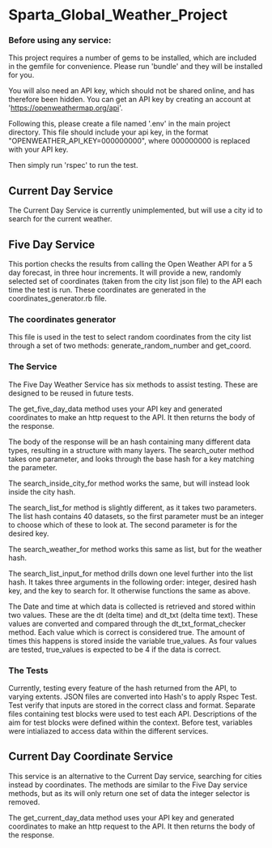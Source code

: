 # Sparta_Global_Weather_Project

### Before using any service:

This project requires a number of gems to be installed, which are included in the gemfile for convenience. Please run 'bundle' and they will be installed for you.

You will also need an API key, which should not be shared online, and has therefore been hidden. You can get an API key by creating an account at 'https://openweathermap.org/api'.

Following this, please create a file named '.env' in the main project directory. This file should include your api key, in the format "OPENWEATHER_API_KEY=000000000", where 000000000 is replaced with your API key.

Then simply run 'rspec' to run the test.

## Current Day Service

The Current Day Service is currently unimplemented, but will use a city id to search for the current weather.

## Five Day Service

This portion checks the results from calling the Open Weather API for a 5 day forecast, in three hour increments. It will provide a new, randomly selected set of coordinates (taken from the city list json file) to the API each time the test is run. These coordinates are generated in the coordinates_generator.rb file.

### The coordinates generator

This file is used in the test to select random coordinates from the city list through a set of two methods: generate_random_number and get_coord.

### The Service

The Five Day Weather Service has six methods to assist testing. These are designed to be reused in future tests.

The get_five_day_data method uses your API key and generated coordinates to make an http request to the API. It then returns the body of the response.

The body of the response will be an hash containing many different data types, resulting in a structure with many layers. The search_outer method takes one parameter, and looks through the base hash for a key matching the parameter.

The search_inside_city_for method works the same, but will instead look inside the city hash.

The search_list_for method is slightly different, as it takes two parameters. The list hash contains 40 datasets, so the first parameter must be an integer to choose which of these to look at. The second parameter is for the desired key.

The search_weather_for method works this same as list, but for the weather hash.

The search_list_input_for method drills down one level further into the list hash. It takes three arguments in the following order: integer, desired hash key, and the key to search for. It otherwise functions the same as above.

The Date and time at which data is collected is retrieved and stored within two values. These are the dt (delta time) and dt_txt (delta time text). These values are converted and compared through the dt_txt_format_checker method. Each value which is correct is considered true. The amount of times this happens is stored inside the variable true_values. As four values are tested, true_values is expected to be 4 if the data is correct.

### The Tests
Currently, testing every feature of the hash returned from the API, to varying extents. JSON files are converted into Hash's to apply Rspec Test. Test verify that inputs are stored in the correct class and format. Separate files containing test blocks were used to test each API. Descriptions of the aim for test blocks were defined within the context. Before test, variables were intialiazed to access data within the different services.

## Current Day Coordinate Service

This service is an alternative to the Current Day service, searching for cities instead by coordinates. The methods are similar to the Five Day service methods, but as its will only return one set of data the integer selector is removed.

The get_current_day_data method uses your API key and generated coordinates to make an http request to the API. It then returns the body of the response.
